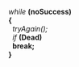 *while* **(noSuccess)**  
**{**  
      &nbsp; *tryAgain();*  
      &nbsp; *if* **(Dead)**  
           &nbsp;  **break;**  
**}**
